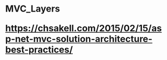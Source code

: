 <h1>MVC_Layers</h>

<a href="https://chsakell.com/2015/02/15/asp-net-mvc-solution-architecture-best-practices/">https://chsakell.com/2015/02/15/asp-net-mvc-solution-architecture-best-practices/</a>